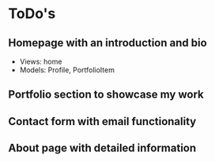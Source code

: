 # ToDo's

## Homepage with an introduction and bio

- Views: home
- Models: Profile, PortfolioItem

## Portfolio section to showcase my work


## Contact form with email functionality


## About page with detailed information
